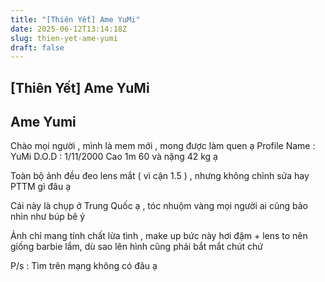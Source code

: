 ```yaml
---
title: "[Thiên Yết] Ame YuMi"
date: 2025-06-12T13:14:18Z
slug: thien-yet-ame-yumi
draft: false
---
```


## [Thiên Yết] Ame YuMi

## Ame Yumi

Chào mọi người , mình là mem mới , mong được làm quen ạ
Profile
Name : YuMi
D.O.D : 1/11/2000
Cao 1m 60 và nặng 42 kg ạ

Toàn bộ ảnh đều đeo lens mắt ( vì cận 1.5 )  , nhưng không chỉnh sửa hay PTTM gì đâu ạ

Cái này là chụp ở Trung Quốc ạ , tóc nhuộm vàng mọi người ai cũng bảo nhìn như búp bê ý

Ảnh chỉ mang tính chất lừa tình , make up bức này hơi đậm + lens to nên giống barbie lắm, dù sao lên hình cũng phải bắt mắt chút chứ
 
P/s : Tìm trên mạng không có đâu ạ